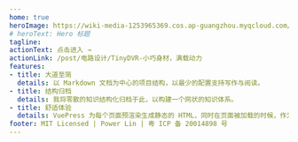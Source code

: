 ```yaml
---
home: true
heroImage: https://wiki-media-1253965369.cos.ap-guangzhou.myqcloud.com/img/20200314124719.png
# heroText: Hero 标题
tagline: 
actionText: 点击进入 →
actionLink: /post/电路设计/TinyDVR-小巧身材，满载动力
features:
- title: 大道至简
  details: 以 Markdown 文档为中心的项目结构，以最少的配置支持写作与阅读。
- title: 结构归档
  details: 我将零散的知识结构化归档于此，以构建一个网状的知识体系。
- title: 舒适体验
  details: VuePress 为每个页面预渲染生成静态的 HTML，同时在页面被加载的时候，作为 SPA 运行，提供舒适的阅读环境。
footer: MIT Licensed | Power Lin | 粤 ICP 备 20014898 号
---
```


